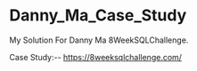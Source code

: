 # Danny_Ma_Case_Study

My Solution For Danny Ma 8WeekSQLChallenge.

Case Study:-- https://8weeksqlchallenge.com/
